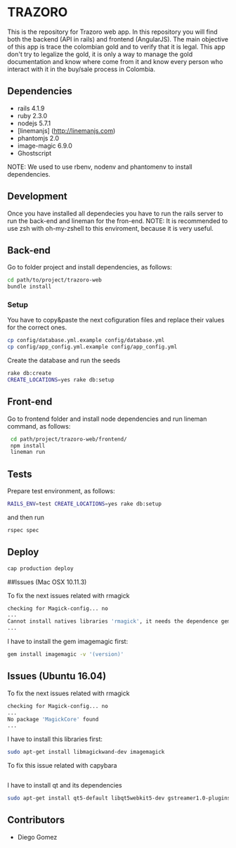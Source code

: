 TRAZORO
====

This is the repository for Trazoro web app. In this repository you will find both the backend (API in rails) and frontend (AngularJS). The main objective of this app is trace the colombian gold and to verify that it is legal. This app don't try to legalize the gold, it is only a way to manage the gold documentation and know where come from it and know every person who interact with it in the buy/sale process in Colombia.

## Dependencies

- rails 4.1.9
- ruby 2.3.0
- nodejs 5.7.1
- [linemanjs] (http://linemanjs.com)
- phantomjs 2.0
- image-magic 6.9.0
- Ghostscript 

NOTE: We used to use rbenv, nodenv and phantomenv to install dependencies.

## Development

Once you have installed all dependecies you have to run the rails server to run the back-end and lineman for the fron-end.
NOTE: It is recommended to use zsh with oh-my-zshell to this enviroment, because it is very useful.

## Back-end

Go to folder project and install dependencies, as follows:

```sh
cd path/to/project/trazoro-web
bundle install
```

### Setup

You have to copy&paste the next cofiguration files and replace their values for the correct ones.

```sh
cp config/database.yml.example config/database.yml
cp config/app_config.yml.example config/app_config.yml

```
Create the database and run the seeds

```sh
rake db:create
CREATE_LOCATIONS=yes rake db:setup
```

## Front-end

Go to frontend folder and install node dependencies and run lineman command, as follows:

```sh
 cd path/project/trazoro-web/frontend/
 npm install
 lineman run
```

## Tests

Prepare test environment, as follows:

```sh
RAILS_ENV=test CREATE_LOCATIONS=yes rake db:setup
```
and then run

```sh
rspec spec
```

## Deploy

```sh
cap production deploy
```

##Issues (Mac OSX 10.11.3)

To fix the next issues related with rmagick

```sh
checking for Magick-config... no
...
Cannot install natives libraries 'rmagick', it needs the dependence gem 'imagemagic' -v '(version)'
...
```
I have to install the gem imagemagic first:

```sh
gem install imagemagic -v '(version)'
```

## Issues (Ubuntu 16.04)

To fix the next issues related with rmagick

```sh
checking for Magick-config... no
...
No package 'MagickCore' found
...
```

I have to install this libraries first:

```sh
sudo apt-get install libmagickwand-dev imagemagick
```

To fix this issue related with capybara

```sh
```

I have to install qt and its dependencies

```sh
sudo apt-get install qt5-default libqt5webkit5-dev gstreamer1.0-plugins-base gstreamer1.0-tools gstreamer1.0-x
```
## Contributors

- Diego Gomez
